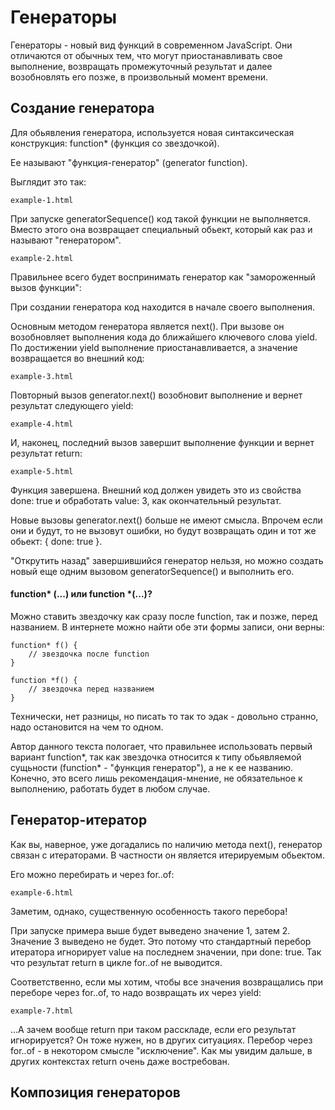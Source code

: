 # Генераторы

Генераторы - новый вид функций в современном JavaScript. Они отличаются от обычных тем, что могут приостанавливать свое выполнение, возвращать промежуточный результат и далее возобновлять его позже, в произвольный момент времени.

## Создание генератора

Для обьявления генератора, используется новая синтаксическая конструкция: function* (функция со звездочкой).

Ее называют "функция-генератор" (generator function).

Выглядит это так:

`example-1.html`

При запуске generatorSequence() код такой функции не выполняется. Вместо этого она возвращает специальный обьект, который как раз и называют "генератором".

`example-2.html`

Правильнее всего будет воспринимать генератор как "замороженный вызов функции":

При создании генератора код находится в начале своего выполнения.

Основным методом генератора является next(). При вызове он возобновляет выполнения кода до ближайшего ключевого слова yield. По достижении yield выполнение приостанавливается, а значение возвращается во внешний код:

`example-3.html`

Повторный вызов generator.next() возобновит выполнение и вернет результат следующего yield:

`example-4.html`

И, наконец, последний вызов завершит выполнение функции и вернет результат return:

`example-5.html`

Функция завершена. Внешний код должен увидеть это из свойства done: true и обработать value: 3, как окончательный результат.

Новые вызовы generator.next() больше не имеют смысла. Впрочем если они и будут, то не вызовут ошибки, но будут возвращать один и тот же обьект: { done: true }.

"Открутить назад" завершившийся генератор нельзя, но можно создать новый еще одним вызовом generatorSequence() и выполнить его.

#### function* (...) или function *(...)?

Можно ставить звездочку как сразу после function, так и позже, перед названием. В интернете можно найти обе эти формы записи, они верны:

    function* f() {
        // звездочка после function
    }

    function *f() {
        // звездочка перед названием
    }

Технически, нет разницы, но писать то так то эдак - довольно странно, надо остановится на чем то одном.

Автор данного текста пологает, что правильнее использовать первый вариант function*, так как звездочка относится к типу обьявляемой сущьности (function* - "функция генератор"), а не к ее названию. Конечно, это всего лишь рекомендация-мнение, не обязательное к выполнению, работать будет в любом случае.

## Генератор-итератор

Как вы, наверное, уже догадались по наличию метода next(), генератор связан с итераторами. В частности он является итерируемым обьектом.

Его можно перебирать и через for..of:

`example-6.html`

Заметим, однако, существенную особенность такого перебора!

При запуске примера выше будет выведено значение 1, затем 2. Значение 3 выведено не будет. Это потому что стандартный перебор итератора игнорирует value на последнем значении, при done: true. Так что результат return в цикле for..of не выводится.

Соответственно, если мы хотим, чтобы все значения возвращались при переборе через for..of, то надо возвращать их через yield:

`example-7.html`

...А зачем вообще return при таком расскладе, если его результат игнорируется? Он тоже нужен, но в других ситуациях. Перебор через for..of - в некотором смысле "исключение". Как мы увидим дальше, в других контекстах return очень даже востребован.

## Композиция генераторов